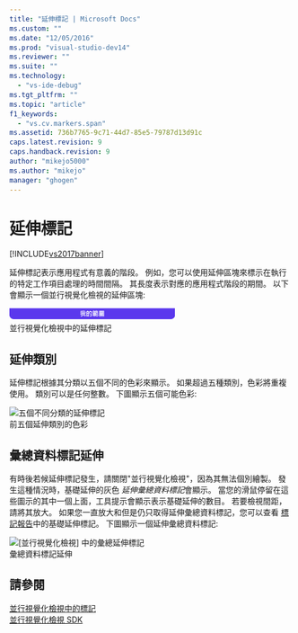 ```yaml
---
title: "延伸標記 | Microsoft Docs"
ms.custom: ""
ms.date: "12/05/2016"
ms.prod: "visual-studio-dev14"
ms.reviewer: ""
ms.suite: ""
ms.technology: 
  - "vs-ide-debug"
ms.tgt_pltfrm: ""
ms.topic: "article"
f1_keywords: 
  - "vs.cv.markers.span"
ms.assetid: 736b7765-9c71-44d7-85e5-79787d13d91c
caps.latest.revision: 9
caps.handback.revision: 9
author: "mikejo5000"
ms.author: "mikejo"
manager: "ghogen"
---
```

# 延伸標記
[!INCLUDE[vs2017banner](../code-quality/includes/vs2017banner.md)]

延伸標記表示應用程式有意義的階段。  例如，您可以使用延伸區塊來標示在執行的特定工作項目處理的時間間隔。  其長度表示對應的應用程式階段的期間。  以下會顯示一個並行視覺化檢視的延伸區塊:  
  
 ![&#91;並行視覺化檢視&#93; 中的延伸標記](../profiling/media/cvmarkerspan.png "CVMarkerSpan")  
並行視覺化檢視中的延伸標記  
  
## 延伸類別  
 延伸標記根據其分類以五個不同的色彩來顯示。  如果超過五種類別，色彩將重複使用。  類別可以是任何整數。  下圖顯示五個可能色彩:  
  
 ![五個不同分類的延伸標記](../profiling/media/cvmarkerspancategory.png "CVMarkerSpanCategory")  
前五個延伸類別的色彩  
  
## 彙總資料標記延伸  
 有時後若候延伸標記發生，請關閉"並行視覺化檢視"，因為其無法個別繪製。  發生這種情況時，基礎延伸的灰色 *延伸彙總資料標記*會顯示。  當您的滑鼠停留在這些圖示的其中一個上面，工具提示會顯示表示基礎延伸的數目。  若要檢視間距，請將其放大。  如果您一直放大和但是仍只取得延伸彙總資料標記，您可以查看 [標記報告](../profiling/markers-report.md)中的基礎延伸標記。  下圖顯示一個延伸彙總資料標記:  
  
 ![&#91;並行視覺化檢視&#93; 中的彙總延伸標記](../profiling/media/cvmarkerspanaggregate.png "CVMarkerSpanAggregate")  
彙總資料標記延伸  
  
## 請參閱  
 [並行視覺化檢視中的標記](../profiling/concurrency-visualizer-markers.md)   
 [並行視覺化檢視 SDK](../profiling/concurrency-visualizer-sdk.md)